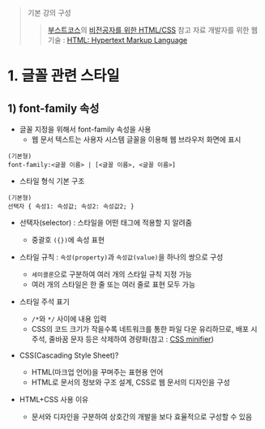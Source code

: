 > 기본 강의 구성 
> > [부스트코스](https://www.boostcourse.org/)의 [비전공자를 위한 HTML/CSS](https://www.boostcourse.org/cs120)
> 참고 자료
> > 개발자를 위한 웹 기술 : [HTML: Hypertext Markup Language](https://developer.mozilla.org/ko/docs/Web/HTML)    

# 1. 글꼴 관련 스타일  

## 1) font-family 속성   

- 글꼴 지정을 위해서 font-family 속성을 사용 
  - 웹 문서 텍스트는 사용자 시스템 글꼴을 이용해 웹 브라우저 화면에 표시 
~~~
(기본형)
font-family:<글꼴 이름> | [<글꼴 이름>, <글꼴 이름>]
~~~ 







- 스타일 형식 기본 구조 
~~~
(기본형)
선택자 { 속성1: 속성값; 속성2: 속성값2; }
~~~ 
  - 선택자(selector) : 스타일을 어떤 태그에 적용할 지 알려줌 
    - 중괄호 ```({})```에 속성 표현
  - 스타일 규칙 : ```속성(property)```과 ```속성값(value)```을 하나의 쌍으로 구성
    - ```세미콜론```으로 구분하여 여러 개의 스타일 규칙 지정 가능
    - 여러 개의 스타일은 한 줄 또는 여러 줄로 표현 모두 가능 
  - 스타일 주석 표기 
    - ```/*```와 ```*/``` 사이에 내용 입력
    - CSS의 코드 크기가 작을수록 네트워크를 통한 파일 다운 유리하므로, 배포 시 주석, 줄바꿈 문자 등은 삭제하여 경량화(참고 : [CSS minifier](https://www.toptal.com/developers/cssminifier/))    

- CSS(Cascading Style Sheet)?
  - HTML(마크업 언어)을 꾸며주는 표현용 언어 
  - HTML로 문서의 정보와 구조 설계, CSS로 웹 문서의 디자인을 구성
- HTML+CSS 사용 이유 
  - 문서와 디자인을 구분하여 상호간의 개발을 보다 효율적으로 구성할 수 있음 
